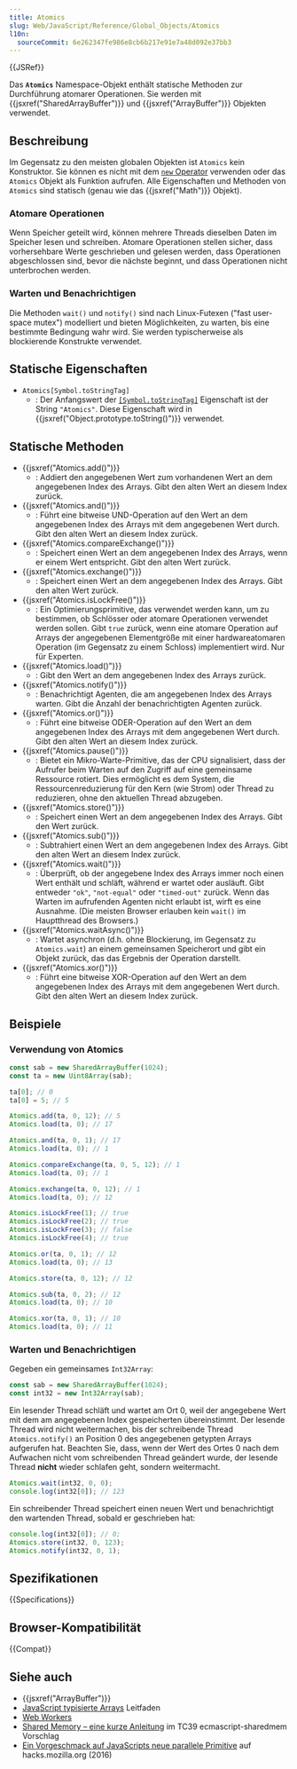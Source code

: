 ```yaml
---
title: Atomics
slug: Web/JavaScript/Reference/Global_Objects/Atomics
l10n:
  sourceCommit: 6e262347fe986e8cb6b217e91e7a48d092e37bb3
---
```


{{JSRef}}

Das **`Atomics`** Namespace-Objekt enthält statische Methoden zur Durchführung atomarer Operationen. Sie werden mit {{jsxref("SharedArrayBuffer")}} und {{jsxref("ArrayBuffer")}} Objekten verwendet.

## Beschreibung

Im Gegensatz zu den meisten globalen Objekten ist `Atomics` kein Konstruktor. Sie können es nicht mit dem [`new` Operator](/de/docs/Web/JavaScript/Reference/Operators/new) verwenden oder das `Atomics` Objekt als Funktion aufrufen. Alle Eigenschaften und Methoden von `Atomics` sind statisch (genau wie das {{jsxref("Math")}} Objekt).

### Atomare Operationen

Wenn Speicher geteilt wird, können mehrere Threads dieselben Daten im Speicher lesen und schreiben. Atomare Operationen stellen sicher, dass vorhersehbare Werte geschrieben und gelesen werden, dass Operationen abgeschlossen sind, bevor die nächste beginnt, und dass Operationen nicht unterbrochen werden.

### Warten und Benachrichtigen

Die Methoden `wait()` und `notify()` sind nach Linux-Futexen ("fast user-space mutex") modelliert und bieten Möglichkeiten, zu warten, bis eine bestimmte Bedingung wahr wird. Sie werden typischerweise als blockierende Konstrukte verwendet.

## Statische Eigenschaften

- `Atomics[Symbol.toStringTag]`
  - : Der Anfangswert der [`[Symbol.toStringTag]`](/de/docs/Web/JavaScript/Reference/Global_Objects/Symbol/toStringTag) Eigenschaft ist der String `"Atomics"`. Diese Eigenschaft wird in {{jsxref("Object.prototype.toString()")}} verwendet.

## Statische Methoden

- {{jsxref("Atomics.add()")}}
  - : Addiert den angegebenen Wert zum vorhandenen Wert an dem angegebenen Index des Arrays. Gibt den alten Wert an diesem Index zurück.
- {{jsxref("Atomics.and()")}}
  - : Führt eine bitweise UND-Operation auf den Wert an dem angegebenen Index des Arrays mit dem angegebenen Wert durch. Gibt den alten Wert an diesem Index zurück.
- {{jsxref("Atomics.compareExchange()")}}
  - : Speichert einen Wert an dem angegebenen Index des Arrays, wenn er einem Wert entspricht. Gibt den alten Wert zurück.
- {{jsxref("Atomics.exchange()")}}
  - : Speichert einen Wert an dem angegebenen Index des Arrays. Gibt den alten Wert zurück.
- {{jsxref("Atomics.isLockFree()")}}
  - : Ein Optimierungsprimitive, das verwendet werden kann, um zu bestimmen, ob Schlösser oder atomare Operationen verwendet werden sollen. Gibt `true` zurück, wenn eine atomare Operation auf Arrays der angegebenen Elementgröße mit einer hardwareatomaren Operation (im Gegensatz zu einem Schloss) implementiert wird. Nur für Experten.
- {{jsxref("Atomics.load()")}}
  - : Gibt den Wert an dem angegebenen Index des Arrays zurück.
- {{jsxref("Atomics.notify()")}}
  - : Benachrichtigt Agenten, die am angegebenen Index des Arrays warten. Gibt die Anzahl der benachrichtigten Agenten zurück.
- {{jsxref("Atomics.or()")}}
  - : Führt eine bitweise ODER-Operation auf den Wert an dem angegebenen Index des Arrays mit dem angegebenen Wert durch. Gibt den alten Wert an diesem Index zurück.
- {{jsxref("Atomics.pause()")}}
  - : Bietet ein Mikro-Warte-Primitive, das der CPU signalisiert, dass der Aufrufer beim Warten auf den Zugriff auf eine gemeinsame Ressource rotiert. Dies ermöglicht es dem System, die Ressourcenreduzierung für den Kern (wie Strom) oder Thread zu reduzieren, ohne den aktuellen Thread abzugeben.
- {{jsxref("Atomics.store()")}}
  - : Speichert einen Wert an dem angegebenen Index des Arrays. Gibt den Wert zurück.
- {{jsxref("Atomics.sub()")}}
  - : Subtrahiert einen Wert an dem angegebenen Index des Arrays. Gibt den alten Wert an diesem Index zurück.
- {{jsxref("Atomics.wait()")}}
  - : Überprüft, ob der angegebene Index des Arrays immer noch einen Wert enthält und schläft, während er wartet oder ausläuft. Gibt entweder `"ok"`, `"not-equal"` oder `"timed-out"` zurück. Wenn das Warten im aufrufenden Agenten nicht erlaubt ist, wirft es eine Ausnahme. (Die meisten Browser erlauben kein `wait()` im Hauptthread des Browsers.)
- {{jsxref("Atomics.waitAsync()")}}
  - : Wartet asynchron (d.h. ohne Blockierung, im Gegensatz zu `Atomics.wait`) an einem gemeinsamen Speicherort und gibt ein Objekt zurück, das das Ergebnis der Operation darstellt.
- {{jsxref("Atomics.xor()")}}
  - : Führt eine bitweise XOR-Operation auf den Wert an dem angegebenen Index des Arrays mit dem angegebenen Wert durch. Gibt den alten Wert an diesem Index zurück.

## Beispiele

### Verwendung von Atomics

```js
const sab = new SharedArrayBuffer(1024);
const ta = new Uint8Array(sab);

ta[0]; // 0
ta[0] = 5; // 5

Atomics.add(ta, 0, 12); // 5
Atomics.load(ta, 0); // 17

Atomics.and(ta, 0, 1); // 17
Atomics.load(ta, 0); // 1

Atomics.compareExchange(ta, 0, 5, 12); // 1
Atomics.load(ta, 0); // 1

Atomics.exchange(ta, 0, 12); // 1
Atomics.load(ta, 0); // 12

Atomics.isLockFree(1); // true
Atomics.isLockFree(2); // true
Atomics.isLockFree(3); // false
Atomics.isLockFree(4); // true

Atomics.or(ta, 0, 1); // 12
Atomics.load(ta, 0); // 13

Atomics.store(ta, 0, 12); // 12

Atomics.sub(ta, 0, 2); // 12
Atomics.load(ta, 0); // 10

Atomics.xor(ta, 0, 1); // 10
Atomics.load(ta, 0); // 11
```

### Warten und Benachrichtigen

Gegeben ein gemeinsames `Int32Array`:

```js
const sab = new SharedArrayBuffer(1024);
const int32 = new Int32Array(sab);
```

Ein lesender Thread schläft und wartet am Ort 0, weil der angegebene Wert mit dem am angegebenen Index gespeicherten übereinstimmt.
Der lesende Thread wird nicht weitermachen, bis der schreibende Thread `Atomics.notify()` an Position 0 des angegebenen getypten Arrays aufgerufen hat.
Beachten Sie, dass, wenn der Wert des Ortes 0 nach dem Aufwachen nicht vom schreibenden Thread geändert wurde, der lesende Thread **nicht** wieder schlafen geht, sondern weitermacht.

```js
Atomics.wait(int32, 0, 0);
console.log(int32[0]); // 123
```

Ein schreibender Thread speichert einen neuen Wert und benachrichtigt den wartenden Thread, sobald er geschrieben hat:

```js
console.log(int32[0]); // 0;
Atomics.store(int32, 0, 123);
Atomics.notify(int32, 0, 1);
```

## Spezifikationen

{{Specifications}}

## Browser-Kompatibilität

{{Compat}}

## Siehe auch

- {{jsxref("ArrayBuffer")}}
- [JavaScript typisierte Arrays](/de/docs/Web/JavaScript/Guide/Typed_arrays) Leitfaden
- [Web Workers](/de/docs/Web/API/Web_Workers_API)
- [Shared Memory – eine kurze Anleitung](https://github.com/tc39/proposal-ecmascript-sharedmem/blob/main/TUTORIAL.md) im TC39 ecmascript-sharedmem Vorschlag
- [Ein Vorgeschmack auf JavaScripts neue parallele Primitive](https://hacks.mozilla.org/2016/05/a-taste-of-javascripts-new-parallel-primitives/) auf hacks.mozilla.org (2016)
